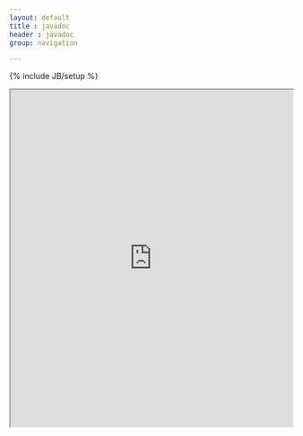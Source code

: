 ```yaml
---
layout: default
title : javadoc
header : javadoc
group: navigation

---
```

{% include JB/setup %}

<iframe src="http://selenide.org/javadoc/2.4/" style="width: 100%" height="600px" seamless="true"></iframe>